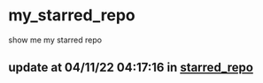 # my_starred_repo
show me my starred repo

update at 04/11/22 04:17:16 in [starred_repo](./index.html)
---

